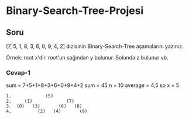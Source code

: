 # Binary-Search-Tree-Projesi

## Soru

[7, 5, 1, 8, 3, 6, 0, 9, 4, 2] dizisinin Binary-Search-Tree aşamalarını yazınız.

Örnek: root x'dir. root'un sağından y bulunur. Solunda z bulunur vb.

### **Cevap-1**
sum = 7+5+1+8+3+6+0+9+4+2
sum = 45
n   = 10
average = 4,5 so x = 5

    1.             (5)
    2.     (1)             (7)
    3.  (0)   (3)       (6)   (8)
    4.          (2)   (4)       (9)
